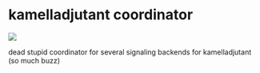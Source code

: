 # kamelladjutant coordinator

![](https://travis-ci.org/m0ppers/kamelladjutant-coordinator.svg?branch=master)

dead stupid coordinator for several signaling backends for kamelladjutant (so much buzz)
